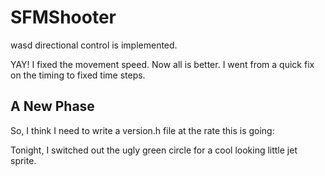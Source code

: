 # SFMShooter

wasd directional control is implemented.

YAY! I fixed the movement speed. Now all is better. I went from a quick fix on the timing to fixed time steps.

## A New Phase
So, I think I need to write a version.h file at the rate this is going:

Tonight, I switched out the ugly green circle for a cool looking little jet sprite.

